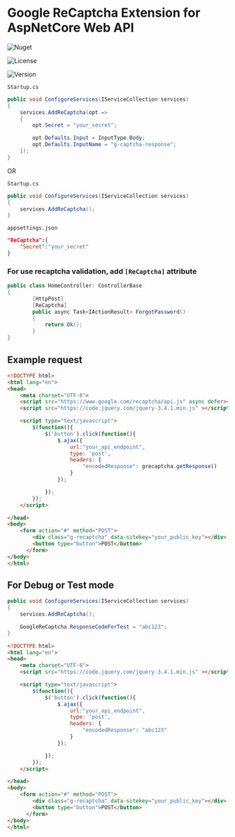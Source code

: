 # Google ReCaptcha Extension for AspNetCore Web API

![Nuget](https://img.shields.io/nuget/dt/AspNetCore.WebApi.GoogleReCaptcha)

![License](https://img.shields.io/github/license/emrecaglar/recaptcha-aspnetcore-extension)

![Version](https://img.shields.io/nuget/v/AspNetCore.WebApi.GoogleReCaptcha)

`Startup.cs`

```csharp
public void ConfigureServices(IServiceCollection services)
{
    services.AddReCaptcha(opt =>
    {
        opt.Secret = "your_secret";

        opt.Defaults.Input = InputType.Body;
        opt.Defaults.InputName = "g-captcha-response";
    });
}
```

OR

`Startup.cs`

```csharp
public void ConfigureServices(IServiceCollection services)
{
    services.AddReCaptcha();
}
```

`appsettings.json`


```json
"ReCaptcha":{
    "Secret":"your_secret"
}
```


### For use recaptcha validation, add `[ReCaptcha]` attribute

```csharp
public class HomeController: ControllerBase
{
        [HttpPost]
        [ReCaptcha]
        public async Task<IActionResult> ForgotPassword()
        {
            return Ok();
        }
}
```

## Example request

```html
<!DOCTYPE html>
<html lang="en">
<head>
    <meta charset="UTF-8">
    <script src="https://www.google.com/recaptcha/api.js" async defer></script>
    <script src="https://code.jquery.com/jquery-3.4.1.min.js" ></script>

    <script type="text/javascript">
        $(function(){
            $('button').click(function(){
                $.ajax({
                    url:"your_api_endpoint",
                    type: 'post',
                    headers: {
                        "encodedResponse": grecaptcha.getResponse()
                    }
                });

            });
        });
    </script>

</head>
<body>
    <form action="#" method="POST">
        <div class="g-recaptcha" data-sitekey="your_public_key"></div>
        <button type="button">POST</button>
      </form>
</body>
</html>
```

## For Debug or Test mode

```csharp
public void ConfigureServices(IServiceCollection services)
{
    services.AddReCaptcha();

    GoogleReCaptcha.ResponseCodeForTest = "abc123";
}
```

```html
<!DOCTYPE html>
<html lang="en">
<head>
    <meta charset="UTF-8">
    <script src="https://code.jquery.com/jquery-3.4.1.min.js" ></script>

    <script type="text/javascript">
        $(function(){
            $('button').click(function(){
                $.ajax({
                    url:"your_api_endpoint",
                    type: 'post',
                    headers: {
                        "encodedResponse": "abc123"
                    }
                });

            });
        });
    </script>

</head>
<body>
    <form action="#" method="POST">
        <div class="g-recaptcha" data-sitekey="your_public_key"></div>
        <button type="button">POST</button>
      </form>
</body>
</html>
```
